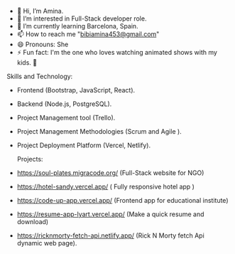 - 👋 Hi, I’m Amina.
- 👀 I’m interested in Full-Stack developer role.
- 🌱 I’m currently learning Barcelona, Spain.
- 📫 How to reach me "bibiamina453@gmail.com"
- 😄 Pronouns: She
- ⚡ Fun fact: I'm the one who loves watching animated shows with my kids. 🤭

Skills and Technology:
- Frontend (Bootstrap, JavaScript, React).
- Backend (Node.js, PostgreSQL).
- Project Management tool (Trello).
- Project Management Methodologies (Scrum and Agile ).
- Project Deployment Platform (Vercel, Netlify).
  

  Projects:
- https://soul-plates.migracode.org/  (Full-Stack website for NGO)
- https://hotel-sandy.vercel.app/  ( Fully responsive hotel app )
- https://code-up-app.vercel.app/  (Frontend app for educational institute)
- https://resume-app-lyart.vercel.app/ (Make a quick resume and download)
- https://ricknmorty-fetch-api.netlify.app/ (Rick N Morty fetch Api dynamic web page).
